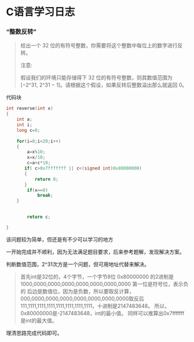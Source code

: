 # C语言学习日志

<!--根据 **leetcode**做题问题及解决方案-->

### “整数反转”

>  给出一个 32 位的有符号整数，你需要将这个整数中每位上的数字进行反转。 
>
> 注意:
>
> 假设我们的环境只能存储得下 32 位的有符号整数，则其数值范围为 [−2^31,  2^31 − 1]。请根据这个假设，如果反转后整数溢出那么就返回 0。
>

代码块

```c
int reverse(int x)
{
 	int a;
    int i;
    long c=0;
    
    for(i=0;i<20;i++)
    {
        a=x%10;
        x=x/10;
        c=a+c*10;
       if( c>0x7fffffff || c<(signed int)0x80000000)
       {
           return 0;
       }
        if(x==0)
            break;
    }

 
        return c;

}
```

该问题较为简单，但还是有不少可以学习的地方

一开始完成并不顺利，因为无法满足题目要求，后来参考题解，发现解决方案。

判断数值范围，2^31次方是一个问题，但可用地址代替来解决。

> 首先int是32位的，4个字节，一个字节8位
> 0x80000000 的2进制是
> 1000,0000,0000,0000,0000,0000,0000,0000
> 第一位是符号位，表示负的
> 后边是数值位，因为是负数，所以要取反计算，
> 000,0000,0000,0000,0000,0000,0000,0000取反后
> 111,1111,1111,1111,1111,1111,1111,1111，十进制是2147483648。
> 所以，0x80000000是-2147483648，int的最小值。
> 同样可以推算出0x7fffffff 是int的最大值。 

理清思路完成代码即可。
